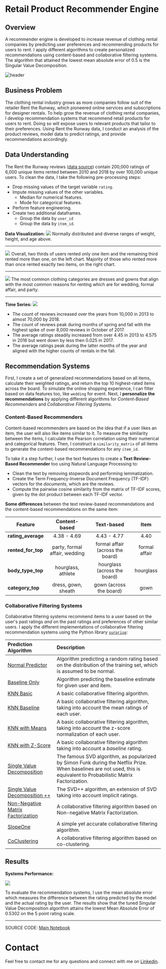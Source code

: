 # Retail Product Recommender Engine

## Overview

A recommender engine is developed to increase revenue of clothing rental companies by predicting user preferences and recommending products for users to rent. I apply different algorithms to create personalized recommendations using content-based and collaborative filtering systems. The algorithm that attained the lowest mean absolute error of 0.5 is the Singular Value Decomposition.

![header](data/images/header.png)

## Business Problem

The clothing rental industry grows as more companies follow suit of the retailer Rent the Runway, which pioneered online services and subscriptions for designer rentals. To help grow the revenue of clothing rental companies, I develop recommendation systems that recommend retail products for users to rent. Doing so will expose users to relevant products that tailor to their preferences. Using Rent the Runway data, I conduct an analysis of the product reviews, model data to predict ratings, and provide recommendations accordingly.

## Data Understanding

The Rent the Runway reviews ([data source](https://cseweb.ucsd.edu/~jmcauley/datasets.html#clothing_fit)) contain 200,000 ratings of 6,000 unique items rented between 2010 and 2018 by over 100,000 unique users. To clean the data, I take the following pre-processing steps:
- Drop missing values of the target variable `rating`.
- Impute missing values of the other variables.
  - Median for numerical features.
  - Mode for categorical features.
- Perform feature engineering.
- Create two additional dataframes.
  - Group the data by `user_id`
  - Group the data by `item_id`.

**Data Visualization:**
![](data/images/fig1.png)
Normally distributed and diverse ranges of weight, height, and age above.
***
![](data/images/fig3.png)
Overall, two thirds of users rented only one item and the remaining third rented more than one, on the left chart. Majority of those who rented more than once rented exactly two items, on the right chart.
***
![](data/images/fig6.png)
The most common clothing categories are dresses and gowns that align with the most common reasons for renting which are for wedding, formal affair, and party.
***

**Time Series:**
![](data/images/timeseries.png)
- The count of reviews increased over the years from 10,000 in 2013 to almost 70,000 by 2018.
- The count of reviews peak during months of spring and fall with the highest spike of over 8,000 reviews in October of 2017.
- The average ratings steadily increased from over 4.45 in 2013 to 4.575 in 2016 but went down by less then 0.025 in 2017.
- The average ratings peak during the latter months of the year and aligned with the higher counts of rentals in the fall.

## Recommendation Systems

First, I create a set of generalized recommendations based on all items, calculate their weighted ratings, and return the top 10 highest-rated items across the board. To simulate the online shopping experience, I can filter based on data features too, like `wedding` for event. Next, I  **personalize the recommendations** by applying different algorithms for *Content-Based Recommenders* and *Collaborative Filtering Systems*.

### Content-Based Recommenders

Content-based recommenders are based on the idea that if a user likes an item, the user will also like items similar to it. To measure the similarity between the items, I calculate the Pearson correlation using their numerical and categorical features. Then, I construct a `similarity_matrix` of all items to generate the content-based recommendations for any `item_id`. 

To take it a step further, I use the text features to create a **Text Review-Based Recommender** too using Natural Language Processing to:
- Clean the text by removing stopwords and performing lemmatization.
- Create the Term Frequency-Inverse Document Frequency (TF-IDF) vectors for the *documents*, which are the reviews.
- Compute the pairwise cosine similarity from the matrix of TF-IDF scores, given by the dot product between each TF-IDF vector.

**Some differences** between the text review-based recommendations and the content-based recommendations on the same item:

|Feature|Content-based|Text-based|Item|
|---|:---:|:---:|:---:|
|**rating_average**|4.38 - 4.69|4.43 - 4.77|4.40|
|**rented_for_top**|party, formal affair, wedding|formal affair (across the board)|formal affair|
|**body_type_top**|hourglass, athlete|hourglass (across the board)|hourglass|
|**category_top**|dress, gown, sheath|gown (across the board)|gown|

### Collaborative Filtering Systems

Collaborative filtering systems recommend items to a user based on the user's past ratings *and* on the past ratings and preferences of other similar users. I apply the different implementations of collaborative filtering recommendation systems using the Python library [`surprise`](https://surprise.readthedocs.io/en/stable/index.html):

|Prediction Algorithm|Description|
|:---|:---|
|[Normal Predictor](https://surprise.readthedocs.io/en/stable/basic_algorithms.html#surprise.prediction_algorithms.random_pred.NormalPredictor)|Algorithm predicting a random rating based on the distribution of the training set, which is assumed to be normal.
|[Baseline Only](https://surprise.readthedocs.io/en/stable/basic_algorithms.html#surprise.prediction_algorithms.baseline_only.BaselineOnly)|Algorithm predicting the baseline estimate for given user and item.|
|[KNN Basic](https://surprise.readthedocs.io/en/stable/knn_inspired.html#surprise.prediction_algorithms.knns.KNNBasic)|A basic collaborative filtering algorithm.|
|[KNN Baseline](https://surprise.readthedocs.io/en/stable/knn_inspired.html#surprise.prediction_algorithms.knns.KNNBaseline)|A basic collaborative filtering algorithm, taking into account the mean ratings of each user.|
|[KNN with Means](https://surprise.readthedocs.io/en/stable/knn_inspired.html#surprise.prediction_algorithms.knns.KNNWithMeans)|A basic collaborative filtering algorithm, taking into account the z-score normalization of each user.|
|[KNN with Z-Score](https://surprise.readthedocs.io/en/stable/knn_inspired.html#surprise.prediction_algorithms.knns.KNNWithZScore)|A basic collaborative filtering algorithm taking into account a *baseline* rating.
|[Single Value Decomposition](https://surprise.readthedocs.io/en/stable/matrix_factorization.html#surprise.prediction_algorithms.matrix_factorization.SVD)|The famous SVD algorithm, as popularized by Simon Funk during the Netflix Prize. When baselines are not used, this is equivalent to Probabilistic Matrix Factorization.|
|[Single Value Decomposition ++](https://surprise.readthedocs.io/en/stable/matrix_factorization.html#surprise.prediction_algorithms.matrix_factorization.SVDpp)|The SVD++ algorithm, an extension of SVD taking into account implicit ratings.|
|[Non-Negative Matrix Factorization](https://surprise.readthedocs.io/en/stable/matrix_factorization.html#surprise.prediction_algorithms.matrix_factorization.NMF)|A collaborative filtering algorithm based on Non-negative Matrix Factorization.|
|[SlopeOne](https://surprise.readthedocs.io/en/stable/slope_one.html#surprise.prediction_algorithms.slope_one.SlopeOne)|A simple yet accurate collaborative filtering algorithm.|
|[CoClustering](https://surprise.readthedocs.io/en/stable/co_clustering.html#surprise.prediction_algorithms.co_clustering.CoClustering)|A collaborative filtering algorithm based on co-clustering.|

## Results

**Systems Performance:**

![](data/images/canva.png)

To evaluate the recommendation systems, I use the mean absolute error which measures the difference between the rating predicted by the model and the actual rating by the user. The results show that the tuned Singular Value Decomposition algorithm attains the lowest Mean Absolute Error of 0.5302 on the 5 point rating scale.

***
SOURCE CODE: [Main Notebook](https://github.com/czarinagluna/retail-product-recommender-engine/blob/main/main.ipynb)

# Contact

Feel free to contact me for any questions and connect with me on [Linkedin](https://www.linkedin.com/in/czarinagluna/).
